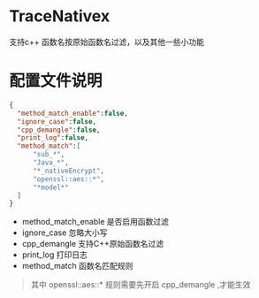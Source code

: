 # TraceNativex
支持c++ 函数名按原始函数名过滤，以及其他一些小功能
# 配置文件说明
```json
{
  "method_match_enable":false,
  "ignore_case":false,
  "cpp_demangle":false,
  "print_log":false,
  "method_match":[
      "sub_*",
      "Java_*",
      "*_nativeEncrypt",
      "openssl::aes::*",
      "*model*"
  ]
}
```
- method_match_enable 是否启用函数过滤
- ignore_case 忽略大小写
- cpp_demangle 支持C++原始函数名过滤
- print_log 打印日志
- method_match 函数名匹配规则
> 其中 openssl::aes::* 规则需要先开启 cpp_demangle ,才能生效  
